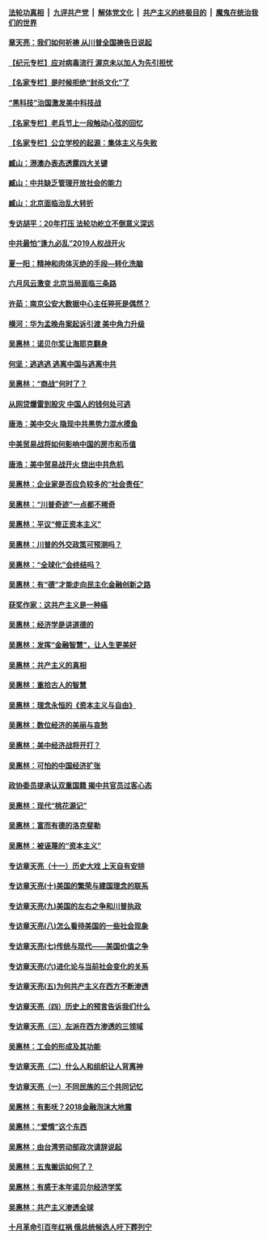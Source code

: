 ####  [法轮功真相](../../../../basic/blob/master/README.md?t=04131231) &nbsp;|&nbsp; [九评共产党](../../../../9ping.md/blob/master/README.md?t=04131231) &nbsp;|&nbsp; [解体党文化](../../../../jtdwh.md/blob/master/README.md?t=04131231)  &nbsp;|&nbsp; [共产主义的终极目的](../../../../gczydzjmd.md/blob/master/README.md?t=04131231) &nbsp;|&nbsp; [魔鬼在统治我们的世界](../../../../mgztzwmdsj.md/blob/master/README.md?t=04131231) 

#### [章天亮：我们如何祈祷 从川普全国祷告日说起](../pages/nsc423/n11944627.md?t=04131231) 

#### [【纪元专栏】应对病毒流行 渥京未以加人为先引担忧](../pages/nsc423/n11875714.md?t=04131231) 

#### [【名家专栏】是时候拒绝“封杀文化”了](../pages/nsc423/n11814093.md?t=04131231) 

#### [“黑科技”治国激发美中科技战](../pages/nsc423/n11638056.md?t=04131231) 

#### [【名家专栏】老兵节上一段触动心弦的回忆](../pages/nsc423/n11646016.md?t=04131231) 

#### [【名家专栏】公立学校的起源：集体主义与失败](../pages/nsc423/n11601833.md?t=04131231) 

#### [臧山：港澳办表态透露四大关键](../pages/nsc423/n11421628.md?t=04131231) 

#### [臧山：中共缺乏管理开放社会的能力](../pages/nsc423/n11407457.md?t=04131231) 

#### [臧山：北京面临治乱大转折](../pages/nsc423/n11406895.md?t=04131231) 

#### [专访胡平：20年打压 法轮功屹立不倒意义深远](../pages/nsc423/n11398800.md?t=04131231) 

#### [中共最怕“逢九必乱”2019人权战开火](../pages/nsc423/n11385248.md?t=04131231) 

#### [夏一阳：精神和肉体灭绝的手段—转化洗脑](../pages/nsc423/n11368250.md?t=04131231) 

#### [六月风云激变 北京当局面临三条路](../pages/nsc423/n11313668.md?t=04131231) 

#### [许茹：南京公安大数据中心主任猝死是偶然？](../pages/nsc423/n11064744.md?t=04131231) 

#### [横河：华为孟晚舟案起诉引渡 美中角力升级](../pages/nsc423/n11027230.md?t=04131231) 

#### [吴惠林：诺贝尔奖让海耶克翻身](../pages/nsc423/n10890049.md?t=04131231) 

#### [何坚：逃逃逃 逃离中国与逃离中共](../pages/nsc423/n10592891.md?t=04131231) 

#### [吴惠林：“商战”何时了？](../pages/nsc423/n10573558.md?t=04131231) 

#### [从网贷爆雷到股灾 中国人的钱何处可逃](../pages/nsc423/n10572800.md?t=04131231) 

#### [唐浩：美中交火 隐现中共黑势力混水摸鱼](../pages/nsc423/n10544040.md?t=04131231) 

#### [中美贸易战将如何影响中国的房市和币值](../pages/nsc423/n10543697.md?t=04131231) 

#### [唐浩：美中贸易战开火 烧出中共危机](../pages/nsc423/n10540126.md?t=04131231) 

#### [吴惠林：企业家是否应负较多的“社会责任”](../pages/nsc423/n10535022.md?t=04131231) 

#### [吴惠林：“川普奇迹”一点都不稀奇](../pages/nsc423/n10512808.md?t=04131231) 

#### [吴惠林：平议“修正资本主义”](../pages/nsc423/n10495724.md?t=04131231) 

#### [吴惠林：川普的外交政策可预测吗？](../pages/nsc423/n10462387.md?t=04131231) 

#### [吴惠林：“全球化”会终结吗？](../pages/nsc423/n10452838.md?t=04131231) 

#### [吴惠林：有“德”才能走向民主化金融创新之路](../pages/nsc423/n10432292.md?t=04131231) 

#### [获奖作家：这共产主义是一种癌](../pages/nsc423/n10431541.md?t=04131231) 

#### [吴惠林：经济学是讲道德的](../pages/nsc423/n10398014.md?t=04131231) 

#### [吴惠林：发挥“金融智慧”，让人生更美好](../pages/nsc423/n10375019.md?t=04131231) 

#### [吴惠林：共产主义的真相](../pages/nsc423/n10351394.md?t=04131231) 

#### [吴惠林：重拾古人的智慧](../pages/nsc423/n10337691.md?t=04131231) 

#### [吴惠林：理念永恒的《资本主义与自由》](../pages/nsc423/n10316274.md?t=04131231) 

#### [吴惠林：数位经济的美丽与哀愁](../pages/nsc423/n10292946.md?t=04131231) 

#### [吴惠林：美中经济战将开打？](../pages/nsc423/n10258825.md?t=04131231) 

#### [吴惠林：可怕的中国经济扩张](../pages/nsc423/n10219147.md?t=04131231) 

#### [政协委员提承认双重国籍 揭中共官员过客心态](../pages/nsc423/n10208809.md?t=04131231) 

#### [吴惠林：现代“桃花源记”](../pages/nsc423/n10185234.md?t=04131231) 

#### [吴惠林：富而有德的洛克斐勒](../pages/nsc423/n10142264.md?t=04131231) 

#### [吴惠林：被诬蔑的“资本主义”](../pages/nsc423/n10124816.md?t=04131231) 

#### [专访章天亮（十一）历史大戏 上天自有安排](../pages/nsc423/n10094905.md?t=04131231) 

#### [专访章天亮(十)美国的繁荣与建国理念的联系](../pages/nsc423/n10094899.md?t=04131231) 

#### [专访章天亮(九)美国的左右之争和川普执政](../pages/nsc423/n10094889.md?t=04131231) 

#### [专访章天亮(八)怎么看待美国的一些社会现象](../pages/nsc423/n10094857.md?t=04131231) 

#### [专访章天亮(七)传统与现代——美国价值之争](../pages/nsc423/n10093140.md?t=04131231) 

#### [专访章天亮(六)进化论与当前社会变化的关系](../pages/nsc423/n10092036.md?t=04131231) 

#### [专访章天亮(五)为何共产主义在西方不断渗透](../pages/nsc423/n10083620.md?t=04131231) 

#### [专访章天亮（四）历史上的预言告诉我们什么](../pages/nsc423/n10083606.md?t=04131231) 

#### [专访章天亮（三）左派在西方渗透的三领域](../pages/nsc423/n10081115.md?t=04131231) 

#### [吴惠林：工会的形成及其功能](../pages/nsc423/n10080633.md?t=04131231) 

#### [专访章天亮（二）什么人和组织让人背离神](../pages/nsc423/n10076637.md?t=04131231) 

#### [专访章天亮（一）不同民族的三个共同记忆](../pages/nsc423/n10074188.md?t=04131231) 

#### [吴惠林：有影呒？2018金融泡沫大地震](../pages/nsc423/n10040534.md?t=04131231) 

#### [吴惠林：“爱情”这个东西](../pages/nsc423/n10019423.md?t=04131231) 

#### [吴惠林：由台湾劳动部政次请辞说起](../pages/nsc423/n9979679.md?t=04131231) 

#### [吴惠林：五鬼搬运如何了？](../pages/nsc423/n9925338.md?t=04131231) 

#### [吴惠林：有感于本年诺贝尔经济学奖](../pages/nsc423/n9871883.md?t=04131231) 

#### [吴惠林：共产主义渗透全球](../pages/nsc423/n9812748.md?t=04131231) 

#### [十月革命引百年红祸 俄总统候选人吁下葬列宁](../pages/nsc423/n9810182.md?t=04131231) 

